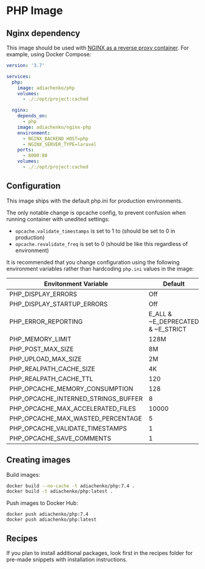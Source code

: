 # PHP Image

## Nginx dependency

This image should be used with [NGINX as a reverse proxy container](https://github.com/adiachenko/docker-image-nginx-php). For example, using Docker Compose:

```yml
version: '3.7'

services:
  php:
    image: adiachenko/php
    volumes:
      - ./:/opt/project:cached

  nginx:
    depends_on:
      - php
    image: adiachenko/nginx-php
    environment:
      - NGINX_BACKEND_HOST=php
      - NGINX_SERVER_TYPE=laravel
    ports:
      - 8000:80
    volumes:
      - ./:/opt/project:cached
```

## Configuration

This image ships with the default php.ini for production environments.

The only notable change is opcache config, to prevent confusion when running container with unedited settings:

- `opcache.validate_timestamps` is set to 1 to (should be set to 0 in production)
- `opcache.revalidate_freq` is set to 0 (should be like this regardless of environment)

It is recommended that you change configuration using the following environment variables rather than hardcoding `php.ini` values in the image:

| Envitonment Variable                | Default                           |
| ----------------------------------- | --------------------------------- |
| PHP_DISPLAY_ERRORS                  | Off                               |
| PHP_DISPLAY_STARTUP_ERRORS          | Off                               |
| PHP_ERROR_REPORTING                 | E_ALL & ~E_DEPRECATED & ~E_STRICT |
| PHP_MEMORY_LIMIT                    | 128M                              |
| PHP_POST_MAX_SIZE                   | 8M                                |
| PHP_UPLOAD_MAX_SIZE                 | 2M                                |
| PHP_REALPATH_CACHE_SIZE             | 4K                                |
| PHP_REALPATH_CACHE_TTL              | 120                               |
| PHP_OPCACHE_MEMORY_CONSUMPTION      | 128                               |
| PHP_OPCACHE_INTERNED_STRINGS_BUFFER | 8                                 |
| PHP_OPCACHE_MAX_ACCELERATED_FILES   | 10000                             |
| PHP_OPCACHE_MAX_WASTED_PERCENTAGE   | 5                                 |
| PHP_OPCACHE_VALIDATE_TIMESTAMPS     | 1                                 |
| PHP_OPCACHE_SAVE_COMMENTS           | 1                                 |

## Creating images

Build images:

```sh
docker build --no-cache -t adiachenko/php:7.4 .
docker build -t adiachenko/php:latest .
```

Push images to Docker Hub:

```
docker push adiachenko/php:7.4
docker push adiachenko/php:latest
```

## Recipes

If you plan to install additional packages, look first in the recipes folder for pre-made snippets with installation instructions.
